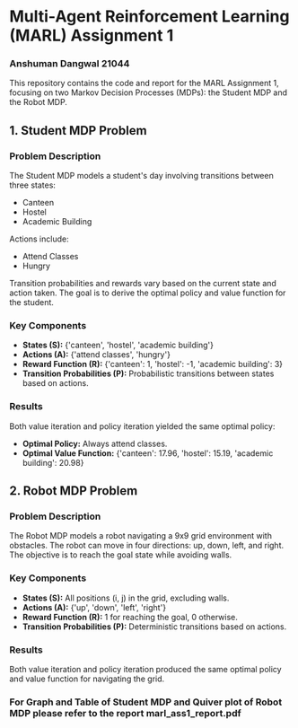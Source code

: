 # Multi-Agent Reinforcement Learning (MARL) Assignment 1

### Anshuman Dangwal 21044  

This repository contains the code and report for the MARL Assignment 1, focusing on two Markov Decision Processes (MDPs): the Student MDP and the Robot MDP.

## 1. Student MDP Problem

### Problem Description
The Student MDP models a student's day involving transitions between three states:
- Canteen
- Hostel
- Academic Building

Actions include:
- Attend Classes
- Hungry

Transition probabilities and rewards vary based on the current state and action taken. The goal is to derive the optimal policy and value function for the student.

### Key Components
- **States (S):** {'canteen', 'hostel', 'academic building'}
- **Actions (A):** {'attend classes', 'hungry'}
- **Reward Function (R):** {'canteen': 1, 'hostel': -1, 'academic building': 3}
- **Transition Probabilities (P):** Probabilistic transitions between states based on actions.

### Results
Both value iteration and policy iteration yielded the same optimal policy:
- **Optimal Policy:** Always attend classes.
- **Optimal Value Function:** {'canteen': 17.96, 'hostel': 15.19, 'academic building': 20.98}

## 2. Robot MDP Problem

### Problem Description
The Robot MDP models a robot navigating a 9x9 grid environment with obstacles. The robot can move in four directions: up, down, left, and right. The objective is to reach the goal state while avoiding walls.

### Key Components
- **States (S):** All positions (i, j) in the grid, excluding walls.
- **Actions (A):** {'up', 'down', 'left', 'right'}
- **Reward Function (R):** 1 for reaching the goal, 0 otherwise.
- **Transition Probabilities (P):** Deterministic transitions based on actions.

### Results
Both value iteration and policy iteration produced the same optimal policy and value function for navigating the grid.

### For Graph and Table of Student MDP and Quiver plot of Robot MDP please refer to the report marl_ass1_report.pdf
